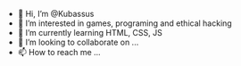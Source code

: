 - 👋 Hi, I’m @Kubassus
- 👀 I’m interested in games, programing and ethical hacking
- 🌱 I’m currently learning HTML, CSS, JS
- 💞️ I’m looking to collaborate on ...
- 📫 How to reach me ...

<!---
Kubassus/Kubassus is a ✨ special ✨ repository because its `README.md` (this file) appears on your GitHub profile.
You can click the Preview link to take a look at your changes.
--->
